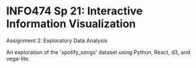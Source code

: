# INFO474 Sp 21: Interactive Information Visualization
Assignment 2: Exploratory Data Analysis

An exploration of the 'spotify_songs' dataset using Python, React, d3, and vega-lite.